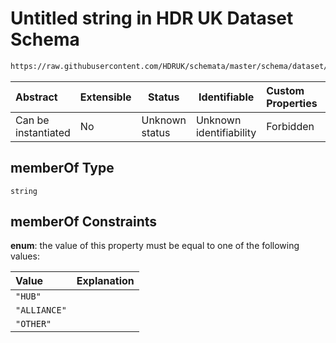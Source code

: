 # Untitled string in HDR UK Dataset Schema

```txt
https://raw.githubusercontent.com/HDRUK/schemata/master/schema/dataset/dataset.schema.json#/definitions/memberOf
```




| Abstract            | Extensible | Status         | Identifiable            | Custom Properties | Additional Properties | Access Restrictions | Defined In                                                                                         |
| :------------------ | ---------- | -------------- | ----------------------- | :---------------- | --------------------- | ------------------- | -------------------------------------------------------------------------------------------------- |
| Can be instantiated | No         | Unknown status | Unknown identifiability | Forbidden         | Allowed               | none                | [dataset.schema.json\*](../../../schema/dataset/latest/dataset.schema.json "open original schema") |

## memberOf Type

`string`

## memberOf Constraints

**enum**: the value of this property must be equal to one of the following values:

| Value        | Explanation |
| :----------- | ----------- |
| `"HUB"`      |             |
| `"ALLIANCE"` |             |
| `"OTHER"`    |             |
